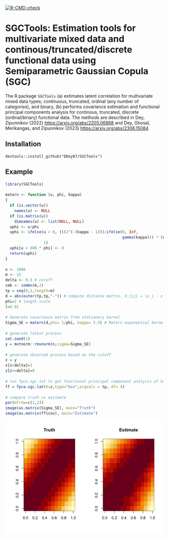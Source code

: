 <!-- README.md is generated from README.Rmd. Please edit that file -->
<!-- badges: start -->

[![R-CMD-check](https://github.com/Ddey07/SGCTools/actions/workflows/R-CMD-check.yaml/badge.svg)](https://github.com/Ddey07/SGCTools/actions/workflows/R-CMD-check.yaml)
<!-- badges: end -->

# SGCTools: Estimation tools for multivariate mixed data and continous/truncated/discrete functional data using Semiparametric Gaussian Copula (SGC)

The R package `SGCTools` (a) estimates latent correlation for
multivariate mixed data types; continuous, truncated, ordinal (any
number of categories), and binary, (b) performs covariance estimation
and functional principal components analysis for continous, truncated,
discrete (ordinal/binary) functional data. The methods are described in
Dey, Zipunnikov (2022) <https://arxiv.org/abs/2205.06868> and Dey,
Ghosal, Merikangas, and Zipunnikov (2023)
<https://arxiv.org/abs/2306.15084>

## Installation

``` install
devtools::install_github("DDey07/SGCTools")
```

## Example

``` r
library(SGCTools)

matern <- function (u, phi, kappa)
{
  if (is.vector(u))
    names(u) <- NULL
  if (is.matrix(u))
    dimnames(u) <- list(NULL, NULL)
  uphi <- u/phi
  uphi <- ifelse(u > 0, (((2^(-(kappa - 1)))/ifelse(0, Inf,
                                                    gamma(kappa))) * (uphi^kappa) * besselK(x = uphi, nu = kappa)),
                 1)
  uphi[u > 600 * phi] <- 0
  return(uphi)
}

n <- 1000
m <- 15
delta <- 0.5 # cutoff
cmb <- combn(m,2)
tp = seq(0,1,length=m)
d = abs(outer(tp,tp,"-")) # compute distance matrix, d_{ij} = |x_i - x_j|
phi=2 # length scale
l=0.01

# Generate covariance matrix from stationary kernel
Sigma_SE = matern(d,phi= 1/phi, kappa= 3.5) # Matern exponential kernel

# generate latent process
set.seed(1)
y = mvtnorm::rmvnorm(n,sigma=Sigma_SE)

# generate observed process based on the cutoff
z = y
z[z>delta]=1
z[z<=delta]=0

# run fpca.sgc.lat to get functional principal component analysis of binary data
ff = fpca.sgc.lat(X=z,type="bin",argvals = tp, df= 4)

# compare truth vs estimate
par(mfrow=c(1,2))
image(as.matrix(Sigma_SE), main="Truth")
image(as.matrix(ff$cov), main="Estimate")
```

![](README-example-1.png)<!-- -->

